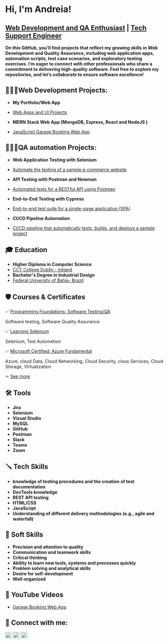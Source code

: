 <h1>Hi, I'm Andreia!</h1> 
<h2><a href="https://www.linkedin.com/in/andreiasalesribeiro"> Web Development and QA Enthusiast</a> | <a href="https://www.linkedin.com/in/andreiasalesribeiro"> Tech Support Engineer </a></h2>

<b> On this GitHub, you’ll find projects that reflect my growing skills in Web Development and Quality Assurance, including web application apps, automation scripts, test case scenarios, and exploratory testing exercises. I’m eager to connect with other professionals who share a commitment to delivering high-quality software. Feel free to explore my repositories, and let’s collaborate to ensure software excellence! </b>


<h2>👩🏻‍💻Web Development Projects:</h2>

- <b> My Portfolio/Web App </b>
- [Web Apps and UI Projects](https://github.com/Andreiasribeiro/Portfolio)
 
- <b> MERN Stack Web App  (MongoDB, Express, React and NodeJS ) </b>
- [JavaScript Garage Booking Web App](https://github.com/Andreiasribeiro/Garage_Booking_App)

<h2>👩🏻‍💻QA automation Projects:</h2>
  
- <b> Web Application Testing with Selenium </b>
- [Automate the testing of a sample e-commerce website](https://github.com/Andreiasribeiro/Garage_Booking_Ap)

- <b> API Testing with Postman and Newman </b>
- [Automated tests for a RESTful API using Postman](https://github.com/Andreiasribeiro/Garage_Booking_Ap)

- <b> End-to-End Testing with Cypress </b>
- [End-to-end test suite for a single-page application (SPA)](https://github.com/Andreiasribeiro/Garage_Booking_Ap)
  
- <b> CI/CD Pipeline Automation </b>
- [CI/CD pipeline that automatically tests, builds, and deploys a sample project](https://github.com/Andreiasribeiro/Garage_Booking_Ap)


<h2>🎓 Education </h2>

  - <b> Higher Diploma in Computer Science </b>
  - [CCT College Dublin - Ireland](https://www.linkedin.com/school/college-of-computer-training-cct-/posts/?feedView=all)
  -  <b> Bachelor's Degree in Industrial Design </b>
  - [Federal University of Bahia- Brazil](https://www.linkedin.com/school/ufba/posts/?feedView=all)

<h2>🛡️ Courses & Certificates</h2>

 ✅ [Programming Foundations: Software Testing/QA](https://www.linkedin.com/learning/certificates/aad38d69425b3be61e2e95efbb9ffd979eb3a72031cb9c358818f2069b52730d) 
     <p> Software testing, Software Quality Assurance</p> 
 ✅ [Learning Selenium](https://www.linkedin.com/learning/certificates/e544b06769442bb8c67d37033f640bacffdcc775b3b466d7dadceb3555ae2108?u=71624316) 
     <p> Selenium, Test Autometion</p> 
 ✅ [Microsoft Certified: Azure Fundamental](https://www.credly.com/badges/de961bad-6d55-4258-b0d3-a76d892e1ecb/linked_in_profile) 
     <p> Azure, cloud Data, Cloud Networking, Cloud Security, clous Services, Cloud Storage, Virtualization</p> 
  ➾ [See more](https://www.linkedin.com/in/andreiasalesribeiro/details/certifications/)

<h2> 🛠 Tools </h2>

  - <b> Jira </b>
  - <b> Selenium </b>
  - <b> Visual Studio</b>
  - <b> MySQL </b>
  - <b> GitHub </b>
  - <b> Postman </b>
  - <b> Slack </b>
  - <b> Teams </b>
  - <b> Zoom </b>
  

<h2>🪛 Tech Skills </h2>

  - <b> knowledge of testing procedures and the creation of test documentation </b>
  - <b> DevTools knowledge </b>
  - <b> REST API testing </b>
  - <b> HTML/CSS </b>
  - <b> JavaScript </b>
  - <b> Understanding of different delivery methodologies (e.g., agile and waterfall) </b>

<h2> 💎 Soft Skills </h2>

 - <b> Precision and attention to quality </b>
 - <b> Communication and teamwork skills </b>
 - <b> Critical thinking </b>
 - <b> Ability to learn new tools, systems and processes quickly </b>
 - <b> Problem solving and analytical skills </b>
 - <b> Desire for self-development </b>
 - <b> Well-organized </b>
 
<h2>🎥 YouTube Videos</h2>

- [Garage Booking Web App](https://www.youtube.com/watch?v=USOe2FrA8Bc)

<h2> 🤳 Connect with me:</h2>

[<img align="left" alt="Andreia | YouTube" width="22px" src="https://cdn.jsdelivr.net/npm/simple-icons@v3/icons/youtube.svg" />][youtube] 
[<img align="left" alt="Andreia | LinkedIn" width="22px" src="https://cdn.jsdelivr.net/npm/simple-icons@v3/icons/linkedin.svg" />][linkedin]
[<img align="left" alt="Andreia | Email" width="22px" src="https://cdn.jsdelivr.net/npm/simple-icons@v3/icons/gmail.svg" />](mailto:asribeirodesign@gmailcom)



[youtube]: https://www.youtube.com/watch?v=USOe2FrA8Bc
[linkedin]: https://www.linkedin.com/in/andreiasalesribeiro/

<!--
**Andreiasribeiro/Andreiasribeiro** is a ✨ _special_ ✨ repository because its `README.md` (this file) appears on your GitHub profile.

Here are some ideas to get you started:

- 🔭 I’m currently working on ...
- 🌱 I’m currently learning ...
- 👯 I’m looking to collaborate on ...
- 🤔 I’m looking for help with ...
- 💬 Ask me about ...
- 📫 How to reach me: ...
- 😄 Pronouns: ...
- ⚡ Fun fact: ...
--> 
